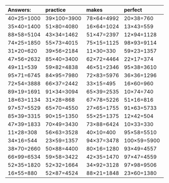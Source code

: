 | Answers: | practice | makes | perfect | ! |
| :--- | :--- | :--- | :--- | :--- |
| 40×25=1000 | 39×100=3900 | 78×64=4992 | 20×38=760 | 80×91=7280 | 
| 35×40=1400 | 51×80=4080 | 16×64=1024 | 13×43=559 | 55×85=4675 | 
| 88×58=5104 | 43×34=1462 | 51×47=2397 | 12×94=1128 | 30×41=1230 | 
| 74×25=1850 | 55×73=4015 | 75×15=1125 | 98×93=9114 | 71×39=2769 | 
| 31×20=620 | 39×56=2184 | 11×30=330 | 59×23=1357 | 82×20=1640 | 
| 47×56=2632 | 85×40=3400 | 62×72=4464 | 22×17=374 | 76×31=2356 | 
| 49×11=539 | 59×82=4838 | 46×51=2346 | 95×38=3610 | 63×49=3087 | 
| 95×71=6745 | 84×95=7980 | 72×83=5976 | 36×36=1296 | 87×65=5655 | 
| 72×54=3888 | 66×37=2442 | 33×15=495 | 16×60=960 | 75×90=6750 | 
| 89×19=1691 | 91×34=3094 | 65×39=2535 | 10×74=740 | 90×26=2340 | 
| 18×63=1134 | 31×28=868 | 67×78=5226 | 51×16=816 | 61×32=1952 | 
| 97×57=5529 | 65×70=4550 | 27×65=1755 | 91×63=5733 | 54×42=2268 | 
| 85×39=3315 | 90×15=1350 | 55×25=1375 | 12×42=504 | 52×13=676 | 
| 47×39=1833 | 70×49=3430 | 73×88=6424 | 10×33=330 | 12×19=228 | 
| 11×28=308 | 56×63=3528 | 40×10=400 | 95×58=5510 | 81×56=4536 | 
| 34×16=544 | 23×59=1357 | 94×37=3478 | 100×59=5900 | 65×69=4485 | 
| 38×70=2660 | 50×88=4400 | 80×16=1280 | 93×49=4557 | 41×12=492 | 
| 66×99=6534 | 59×58=3422 | 42×35=1470 | 97×47=4559 | 16×94=1504 | 
| 52×35=1820 | 52×32=1664 | 34×92=3128 | 97×98=9506 | 83×89=7387 | 
| 16×55=880 | 52×87=4524 | 88×21=1848 | 23×60=1380 | 100×52=5200 | 
